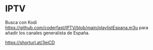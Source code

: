 # IPTV

Busca con Kodi https://github.com/coderfast/IPTV/blob/main/playlistEspana.m3u para añadir los canales generalista de España.

https://shorturl.at/3eiCD
